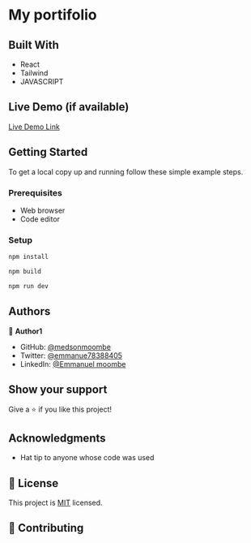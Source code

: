 # My portifolio




## Built With

- React
- Tailwind
- JAVASCRIPT

## Live Demo (if available)
[Live Demo Link]()



## Getting Started


To get a local copy up and running follow these simple example steps.

### Prerequisites

- Web browser
- Code editor

### Setup


```bash
npm install
```

```bash
npm build
```

```bash
npm run dev
```



## Authors

👤 **Author1**

- GitHub: [@medsonmoombe](https://github.com/medsonmoombe)
- Twitter: [@emmanue78388405](https://twitter.com/@emmanue78388405)
- LinkedIn: [@Emmanuel moombe](https://www.linkedin.com/in/emmanuel-moombe-821918230/)


## Show your support

Give a ⭐️ if you like this project!

## Acknowledgments

- Hat tip to anyone whose code was used

## 📝 License

This project is [MIT](https://github.com/medsonmoombe/my_portfolio/blob/main/LICENSE) licensed.

## 🤝 Contributing
